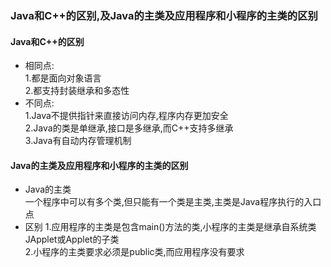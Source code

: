### Java和C++的区别,及Java的主类及应用程序和小程序的主类的区别  
#### Java和C++的区别
* 相同点:  
1.都是面向对象语言  
2.都支持封装继承和多态性  
* 不同点:  
1.Java不提供指针来直接访问内存,程序内存更加安全  
2.Java的类是单继承,接口是多继承,而C++支持多继承  
3.Java有自动内存管理机制  

#### Java的主类及应用程序和小程序的主类的区别
* Java的主类  
一个程序中可以有多个类,但只能有一个类是主类,主类是Java程序执行的入口点  
* 区别
1.应用程序的主类是包含main()方法的类,小程序的主类是继承自系统类JApplet或Applet的子类  
2.小程序的主类要求必须是public类,而应用程序没有要求  
